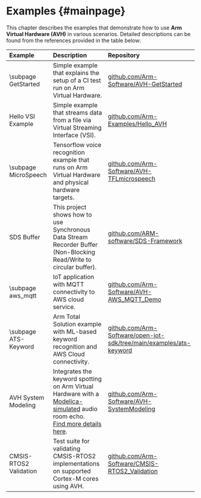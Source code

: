 # Examples {#mainpage}

This chapter describes the examples that demonstrate how to use **Arm Virtual Hardware (AVH)** in various scenarios. Detailed descriptions can be found from the references provided in the table below:

Example                 | Description     | Repository
:-----------------------|:----------------|:----------------
\subpage GetStarted     | Simple example that explains the setup of a CI test run on Arm Virtual Hardware. | [github.com/Arm-Software/AVH-GetStarted](https://github.com/Arm-Software/AVH-GetStarted)
Hello VSI Example       | Simple example that streams data from a file via Virtual Streaming Interface (VSI). | [github.com/Arm-Examples/Hello_AVH](https://github.com/Arm-Examples/Hello_AVH)
\subpage MicroSpeech    | Tensorflow voice recognition example that runs on Arm Virtual Hardware and physical hardware targets. |[github.com/Arm-Software/AVH-TFLmicrospeech](https://github.com/Arm-Software/AVH-TFLmicrospeech)
SDS Buffer              | This project shows how to use Synchronous Data Stream Recorder Buffer (Non-Blocking Read/Write to circular buffer). | [github.com/ARM-software/SDS-Framework](https://github.com/ARM-software/SDS-Framework/tree/main/examples/sds_buffer)
\subpage aws_mqtt       | IoT application with MQTT connectivity to AWS cloud service. | [github.com/Arm-Software/AVH-AWS_MQTT_Demo](https://github.com/Arm-Software/AVH-AWS_MQTT_Demo)
\subpage ATS-Keyword    | Arm Total Solution example with ML-based keyword recognition and AWS Cloud connectivity. | [github.com/Arm-Software/open-iot-sdk/tree/main/examples/ats-keyword](https://github.com/Arm-Software/open-iot-sdk/tree/main/examples/ats-keyword)
AVH System Modeling     | Integrates the keyword spotting on Arm Virtual Hardware with a [Modelica-simulated](https://modelica.org/) audio room echo.<br/> [Find more details here](https://github.com/ARM-software/AVH-SystemModeling/blob/main/EchoCanceller/Documentation/BLOG.md). | [github.com/Arm-Software/AVH-SystemModeling](https://github.com/Arm-Software/AVH-SystemModeling)
CMSIS-RTOS2 Validation  | Test suite for validating CMSIS-RTOS2 implementations on supported Cortex-M cores using AVH. | [github.com/Arm-Software/CMSIS-RTOS2_Validation](https://github.com/Arm-Software/CMSIS-RTOS2_Validation)
